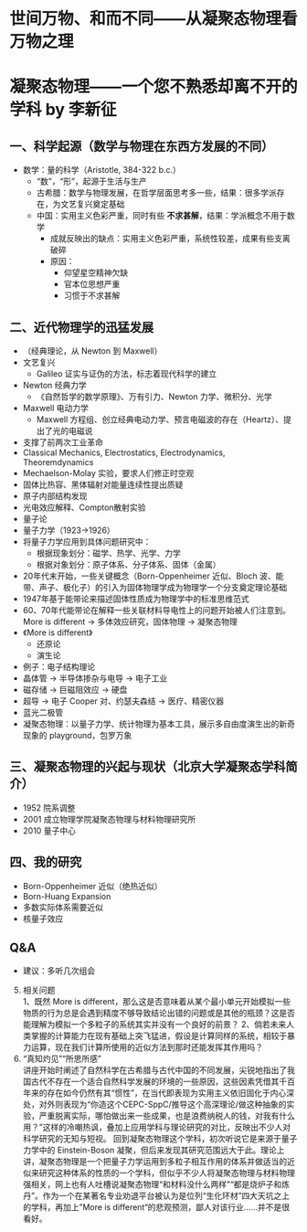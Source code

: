 # 世间万物、和而不同——从凝聚态物理看万物之理
# 凝聚态物理——一个您不熟悉却离不开的学科  by 李新征
## 一、科学起源（数学与物理在东西方发展的不同）
* 数学：量的科学（Aristotle, 384-322 b.c.）
  * “数”，“形”，起源于生活与生产
  * 古希腊：数学与物理发展，在哲学层面思考多一些，结果：很多学派存在，为文艺复兴奠定基础
  * 中国：实用主义色彩严重，同时有些 **不求甚解**，结果：学派概念不用于数学
    * 成就反映出的缺点：实用主义色彩严重，系统性较差，成果有些支离破碎
    * 原因：
      * 仰望星空精神欠缺
      * 官本位思想严重
      * 习惯于不求甚解
## 二、近代物理学的迅猛发展
* （经典理论，从 Newton 到 Maxwell）
* 文艺复兴
  * Galileo 证实与证伪的方法，标志着现代科学的建立
* Newton 经典力学
  * 《自然哲学的数学原理》、万有引力、Newton 力学、微积分、光学
* Maxwell 电动力学
  * Maxwell 方程组、创立经典电动力学、预言电磁波的存在（Heartz）、提出了光的电磁说
* 支撑了前两次工业革命
* Classical Mechanics, Electrostatics, Electrodynamics, Theoremdynamics
* Mechaelson-Molay 实验，要求人们修正时空观
* 固体比热容、黑体辐射对能量连续性提出质疑
* 原子内部结构发现
* 光电效应解释、Compton散射实验
* 量子论
* 量子力学（1923->1926）
* 将量子力学应用到具体问题研究中：
  * 根据现象划分：磁学、热学、光学、力学
  * 根据对象划分：原子体系、分子体系、固体（金属）
* 20年代末开始，一些关键概念（Born-Oppenheimer 近似、Bloch 波、能带、声子、极化子）的引入为固体物理学成为物理学一个分支奠定理论基础
* 1947年基于能带论来描述固体性质成为物理学中的标准思维范式
* 60、70年代能带论在解释一些关联材料导电性上的问题开始被人们注意到。More is different -> 多体效应研究，固体物理 -> 凝聚态物理
* 《More is different》
  * 还原论
  * 演生论
* 例子：电子结构理论
* 晶体管 -> 半导体掺杂与电导 -> 电子工业
* 磁存储 -> 巨磁阻效应 -> 硬盘
* 超导 -> 电子 Cooper 对、约瑟夫森结 -> 医疗、精密仪器
* 蓝光二极管
* 凝聚态物理：以量子力学、统计物理为基本工具，展示多自由度演生出的新奇现象的 playground，包罗万象
## 三、凝聚态物理的兴起与现状（北京大学凝聚态学科简介）
* 1952 院系调整
* 2001 成立物理学院凝聚态物理与材料物理研究所
* 2010 量子中心
## 四、我的研究
* Born-Oppenheimer 近似（绝热近似）
* Born-Huang Expansion
* 多数实际体系需要近似
* 核量子效应

## Q&A
* 建议：多听几次组会

5. 相关问题  
  1、既然 More is different，那么这是否意味着从某个最小单元开始模拟一些物质的行为总是会遇到精度不够导致结论出错的问题或是其他的瓶颈？这是否能理解为模拟一个多粒子的系统其实并没有一个良好的前景？
  2、倘若未来人类掌握的计算能力在现有基础上突飞猛进，假设是计算同样的系统，相较于暴力运算，现在我们计算所使用的近似方法到那时还能发挥其作用吗？
6. “真知灼见”“所思所感”  
  讲座开始时阐述了自然科学在古希腊与古代中国的不同发展，尖锐地指出了我国古代不存在一个适合自然科学发展的环境的一些原因，这些因素凭借其千百年来的存在如今仍然有其“惯性”，在当代即表现为实用主义依旧固化于内心深处，对外则表现为“你造这个CEPC-SppC/推导这个高深理论/做这种抽象的实验，严重脱离实际，哪怕做出来一些成果，也是浪费纳税人的钱，对我有什么用？”这样的冷嘲热讽，叠加上应用学科与理论研究的对比，反映出不少人对科学研究的无知与短视。
  回到凝聚态物理这个学科，初次听说它是来源于量子力学中的 Einstein-Boson 凝聚，但后来发现其研究范围远大于此。理论上讲，凝聚态物理是一个把量子力学运用到多粒子相互作用的体系并做适当的近似来研究这种体系的性质的一个学科，但似乎不少人将凝聚态物理与材料物理强相关，网上也有人吐槽说凝聚态物理“和材料没什么两样”“都是烧炉子和炼丹”。作为一个在某著名专业劝退平台被认为是位列“生化环材”四大天坑之上的学科，再加上”More is different“的悲观预测，鄙人对该行业……并不是很看好。
